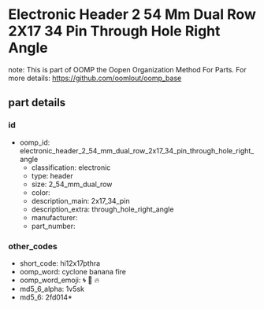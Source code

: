 # Electronic Header 2 54 Mm Dual Row 2X17 34 Pin Through Hole Right Angle  

note: This is part of OOMP the Oopen Organization Method For Parts. For more details: https://github.com/oomlout/oomp_base

##  part details





### id
* oomp_id: electronic_header_2_54_mm_dual_row_2x17_34_pin_through_hole_right_angle
  * classification: electronic
  * type: header
  * size: 2_54_mm_dual_row
  * color: 
  * description_main: 2x17_34_pin
  * description_extra: through_hole_right_angle
  * manufacturer: 
  * part_number: 

### other_codes
* short_code: hi12x17pthra
* oomp_word: cyclone banana fire
* oomp_word_emoji: :cyclone: :banana: :fire:
* md5_6_alpha: 1v5sk
* md5_6: 2fd014* 
